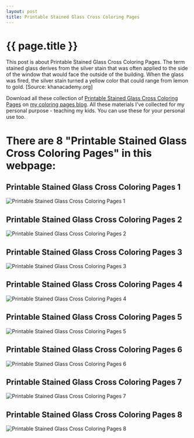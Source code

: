 ```yaml
---
layout: post
title: Printable Stained Glass Cross Coloring Pages
---
```


{{ page.title }}
================

This post is about Printable Stained Glass Cross Coloring Pages. The term stained glass derives from the silver stain that was often applied to the side of the window that would face the outside of the building. When the glass was fired, the silver stain turned a yellow color that could range from lemon to gold. [Source: khanacademy.org]

Download all these collection of  [Printable Stained Glass Cross Coloring Pages](https://coloring-pages.github.io/2022/1/19/Printable-Stained-Glass-Cross-Coloring-Pages.html) on [my coloring pages blog](https://coloring-pages.github.io/). All these materials I've collected for my personal purpose - teaching my kids. You can use these for your personal use too.

# **There are 8 "Printable Stained Glass Cross Coloring Pages" in this webpage:**

## Printable Stained Glass Cross Coloring Pages 1

![Printable Stained Glass Cross Coloring Pages 1](https://coloring-pages.github.io/coloring-pages/Printable-Stained-Glass-Cross-Coloring-Pages-1.png)

<script async src="https://pagead2.googlesyndication.com/pagead/js/adsbygoogle.js?client=ca-pub-6753140515841889" crossorigin="anonymous"></script> <ins class="adsbygoogle" style="display:block" data-ad-format="autorelaxed" data-ad-client="ca-pub-6753140515841889" data-ad-slot="5405745125"></ins><script>(adsbygoogle = window.adsbygoogle || []).push({}); </script>

## Printable Stained Glass Cross Coloring Pages 2

![Printable Stained Glass Cross Coloring Pages 2](https://coloring-pages.github.io/coloring-pages/Printable-Stained-Glass-Cross-Coloring-Pages-2.png)

## Printable Stained Glass Cross Coloring Pages 3

![Printable Stained Glass Cross Coloring Pages 3](https://coloring-pages.github.io/coloring-pages/Printable-Stained-Glass-Cross-Coloring-Pages-3.png)

## Printable Stained Glass Cross Coloring Pages 4

![Printable Stained Glass Cross Coloring Pages 4](https://coloring-pages.github.io/coloring-pages/Printable-Stained-Glass-Cross-Coloring-Pages-4.png)

## Printable Stained Glass Cross Coloring Pages 5

![Printable Stained Glass Cross Coloring Pages 5](https://coloring-pages.github.io/coloring-pages/Printable-Stained-Glass-Cross-Coloring-Pages-5.png)

## Printable Stained Glass Cross Coloring Pages 6

![Printable Stained Glass Cross Coloring Pages 6](https://coloring-pages.github.io/coloring-pages/Printable-Stained-Glass-Cross-Coloring-Pages-6.png)

## Printable Stained Glass Cross Coloring Pages 7

![Printable Stained Glass Cross Coloring Pages 7](https://coloring-pages.github.io/coloring-pages/Printable-Stained-Glass-Cross-Coloring-Pages-7.png)

## Printable Stained Glass Cross Coloring Pages 8

![Printable Stained Glass Cross Coloring Pages 8](https://coloring-pages.github.io/coloring-pages/Printable-Stained-Glass-Cross-Coloring-Pages-8.png)

<script async src="https://pagead2.googlesyndication.com/pagead/js/adsbygoogle.js?client=ca-pub-6753140515841889" crossorigin="anonymous"></script> <ins class="adsbygoogle" style="display:block" data-ad-format="autorelaxed" data-ad-client="ca-pub-6753140515841889" data-ad-slot="5405745125"></ins><script>(adsbygoogle = window.adsbygoogle || []).push({}); </script>

